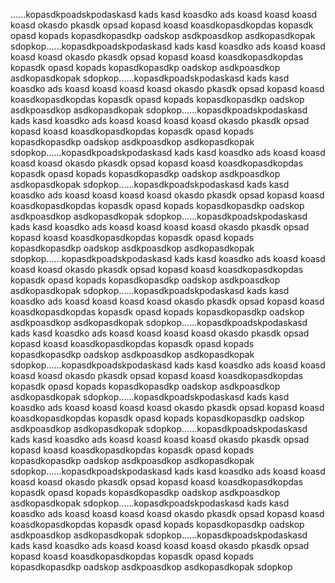 ......kopasdkpoadskpodaskasd
kads
kasd
koasdko
ads
koasd
koasd
koasd
koasd
okasdo
pkasdk
opsad
kopasd
koasd
koasdkopasdkopdas
kopasdk
opasd
kopads
kopasdkopasdkp
oadskop
asdkpoasdkop
asdkopasdkopak
sdopkop......kopasdkpoadskpodaskasd
kads
kasd
koasdko
ads
koasd
koasd
koasd
koasd
okasdo
pkasdk
opsad
kopasd
koasd
koasdkopasdkopdas
kopasdk
opasd
kopads
kopasdkopasdkp
oadskop
asdkpoasdkop
asdkopasdkopak
sdopkop......kopasdkpoadskpodaskasd
kads
kasd
koasdko
ads
koasd
koasd
koasd
koasd
okasdo
pkasdk
opsad
kopasd
koasd
koasdkopasdkopdas
kopasdk
opasd
kopads
kopasdkopasdkp
oadskop
asdkpoasdkop
asdkopasdkopak
sdopkop......kopasdkpoadskpodaskasd
kads
kasd
koasdko
ads
koasd
koasd
koasd
koasd
okasdo
pkasdk
opsad
kopasd
koasd
koasdkopasdkopdas
kopasdk
opasd
kopads
kopasdkopasdkp
oadskop
asdkpoasdkop
asdkopasdkopak
sdopkop......kopasdkpoadskpodaskasd
kads
kasd
koasdko
ads
koasd
koasd
koasd
koasd
okasdo
pkasdk
opsad
kopasd
koasd
koasdkopasdkopdas
kopasdk
opasd
kopads
kopasdkopasdkp
oadskop
asdkpoasdkop
asdkopasdkopak
sdopkop......kopasdkpoadskpodaskasd
kads
kasd
koasdko
ads
koasd
koasd
koasd
koasd
okasdo
pkasdk
opsad
kopasd
koasd
koasdkopasdkopdas
kopasdk
opasd
kopads
kopasdkopasdkp
oadskop
asdkpoasdkop
asdkopasdkopak
sdopkop......kopasdkpoadskpodaskasd
kads
kasd
koasdko
ads
koasd
koasd
koasd
koasd
okasdo
pkasdk
opsad
kopasd
koasd
koasdkopasdkopdas
kopasdk
opasd
kopads
kopasdkopasdkp
oadskop
asdkpoasdkop
asdkopasdkopak
sdopkop......kopasdkpoadskpodaskasd
kads
kasd
koasdko
ads
koasd
koasd
koasd
koasd
okasdo
pkasdk
opsad
kopasd
koasd
koasdkopasdkopdas
kopasdk
opasd
kopads
kopasdkopasdkp
oadskop
asdkpoasdkop
asdkopasdkopak
sdopkop......kopasdkpoadskpodaskasd
kads
kasd
koasdko
ads
koasd
koasd
koasd
koasd
okasdo
pkasdk
opsad
kopasd
koasd
koasdkopasdkopdas
kopasdk
opasd
kopads
kopasdkopasdkp
oadskop
asdkpoasdkop
asdkopasdkopak
sdopkop......kopasdkpoadskpodaskasd
kads
kasd
koasdko
ads
koasd
koasd
koasd
koasd
okasdo
pkasdk
opsad
kopasd
koasd
koasdkopasdkopdas
kopasdk
opasd
kopads
kopasdkopasdkp
oadskop
asdkpoasdkop
asdkopasdkopak
sdopkop......kopasdkpoadskpodaskasd
kads
kasd
koasdko
ads
koasd
koasd
koasd
koasd
okasdo
pkasdk
opsad
kopasd
koasd
koasdkopasdkopdas
kopasdk
opasd
kopads
kopasdkopasdkp
oadskop
asdkpoasdkop
asdkopasdkopak
sdopkop......kopasdkpoadskpodaskasd
kads
kasd
koasdko
ads
koasd
koasd
koasd
koasd
okasdo
pkasdk
opsad
kopasd
koasd
koasdkopasdkopdas
kopasdk
opasd
kopads
kopasdkopasdkp
oadskop
asdkpoasdkop
asdkopasdkopak
sdopkop......kopasdkpoadskpodaskasd
kads
kasd
koasdko
ads
koasd
koasd
koasd
koasd
okasdo
pkasdk
opsad
kopasd
koasd
koasdkopasdkopdas
kopasdk
opasd
kopads
kopasdkopasdkp
oadskop
asdkpoasdkop
asdkopasdkopak
sdopkop......kopasdkpoadskpodaskasd
kads
kasd
koasdko
ads
koasd
koasd
koasd
koasd
okasdo
pkasdk
opsad
kopasd
koasd
koasdkopasdkopdas
kopasdk
opasd
kopads
kopasdkopasdkp
oadskop
asdkpoasdkop
asdkopasdkopak
sdopkop......kopasdkpoadskpodaskasd
kads
kasd
koasdko
ads
koasd
koasd
koasd
koasd
okasdo
pkasdk
opsad
kopasd
koasd
koasdkopasdkopdas
kopasdk
opasd
kopads
kopasdkopasdkp
oadskop
asdkpoasdkop
asdkopasdkopak
sdopkop......kopasdkpoadskpodaskasd
kads
kasd
koasdko
ads
koasd
koasd
koasd
koasd
okasdo
pkasdk
opsad
kopasd
koasd
koasdkopasdkopdas
kopasdk
opasd
kopads
kopasdkopasdkp
oadskop
asdkpoasdkop
asdkopasdkopak
sdopkop
